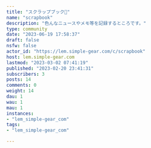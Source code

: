 ```yaml
---
title: "スクラップブック📖" 
name: "scrapbook"
description: "色んなニュースやメモ等を記録するところです。"
type: community
date: "2023-06-19 17:58:37"
draft: false
nsfw: false
actor_id: "https://lem.simple-gear.com/c/scrapbook"
host: lem.simple-gear.com
lastmod: "2023-03-02 07:41:19"
published: "2023-02-20 23:41:31"
subscribers: 3
posts: 14
comments: 0
weight: 14
dau: 1
wau: 1
mau: 1
instances:
- "lem_simple-gear_com"
tags: 
- "lem_simple-gear_com"

---
```

